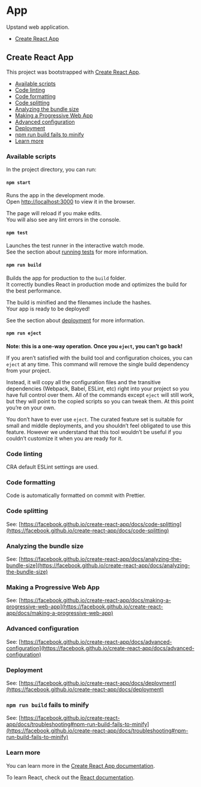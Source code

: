 # App

Upstand web application.

- [Create React App](#create-react-app)

## Create React App

This project was bootstrapped with [Create React App](https://github.com/facebook/create-react-app).

- [Available scripts](#available-scripts)
- [Code linting](#code-linting)
- [Code formatting](#code-formatting)
- [Code splitting](#code-splitting)
- [Analyzing the bundle size](#analyzing-the-bundle-size)
- [Making a Progressive Web App](#making-a-progressive-web-app)
- [Advanced configuration](#advanced-configuration)
- [Deployment](#deployment)
- [npm run build fails to minify](#npm-run-build-fails-to-minify)
- [Learn more](#learn-more)

### Available scripts

In the project directory, you can run:

#### `npm start`

Runs the app in the development mode.<br>
Open [http://localhost:3000](http://localhost:3000) to view it in the browser.

The page will reload if you make edits.<br>
You will also see any lint errors in the console.

#### `npm test`

Launches the test runner in the interactive watch mode.<br>
See the section about [running tests](https://facebook.github.io/create-react-app/docs/running-tests) for more information.

#### `npm run build`

Builds the app for production to the `build` folder.<br>
It correctly bundles React in production mode and optimizes the build for the best performance.

The build is minified and the filenames include the hashes.<br>
Your app is ready to be deployed!

See the section about [deployment](https://facebook.github.io/create-react-app/docs/deployment) for more information.

#### `npm run eject`

**Note: this is a one-way operation. Once you `eject`, you can’t go back!**

If you aren’t satisfied with the build tool and configuration choices, you can `eject` at any time. This command will remove the single build dependency from your project.

Instead, it will copy all the configuration files and the transitive dependencies (Webpack, Babel, ESLint, etc) right into your project so you have full control over them. All of the commands except `eject` will still work, but they will point to the copied scripts so you can tweak them. At this point you’re on your own.

You don’t have to ever use `eject`. The curated feature set is suitable for small and middle deployments, and you shouldn’t feel obligated to use this feature. However we understand that this tool wouldn’t be useful if you couldn’t customize it when you are ready for it.

### Code linting

CRA default ESLint settings are used.

### Code formatting

Code is automatically formatted on commit with Prettier.

### Code splitting

See: [https://facebook.github.io/create-react-app/docs/code-splitting](https://facebook.github.io/create-react-app/docs/code-splitting)

### Analyzing the bundle size

See: [https://facebook.github.io/create-react-app/docs/analyzing-the-bundle-size](https://facebook.github.io/create-react-app/docs/analyzing-the-bundle-size)

### Making a Progressive Web App

See: [https://facebook.github.io/create-react-app/docs/making-a-progressive-web-app](https://facebook.github.io/create-react-app/docs/making-a-progressive-web-app)

### Advanced configuration

See: [https://facebook.github.io/create-react-app/docs/advanced-configuration](https://facebook.github.io/create-react-app/docs/advanced-configuration)

### Deployment

See: [https://facebook.github.io/create-react-app/docs/deployment](https://facebook.github.io/create-react-app/docs/deployment)

### `npm run build` fails to minify

See: [https://facebook.github.io/create-react-app/docs/troubleshooting#npm-run-build-fails-to-minify](https://facebook.github.io/create-react-app/docs/troubleshooting#npm-run-build-fails-to-minify)

### Learn more

You can learn more in the [Create React App documentation](https://facebook.github.io/create-react-app/docs/getting-started).

To learn React, check out the [React documentation](https://reactjs.org/).
